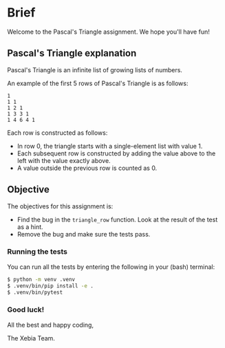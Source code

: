 # Brief

Welcome to the Pascal's Triangle assignment. We hope you'll have fun!

## Pascal's Triangle explanation

Pascal's Triangle is an infinite list of growing lists of numbers.

An example of the first 5 rows of Pascal's Triangle is as follows:

```plaintext
1
1 1
1 2 1
1 3 3 1
1 4 6 4 1
```

Each row is constructed as follows:

- In row 0, the triangle starts with a single-element list with value 1.
- Each subsequent row is constructed by adding the value above to the left with the value exactly above.
- A value outside the previous row is counted as 0.

## Objective

The objectives for this assignment is:

- Find the bug in the `triangle_row` function. Look at the result of the test as a hint.
- Remove the bug and make sure the tests pass.

### Running the tests

You can run all the tests by entering the following in your (bash) terminal:

```sh
$ python -m venv .venv
$ .venv/bin/pip install -e .
$ .venv/bin/pytest
```

### Good luck!

All the best and happy coding,

The Xebia Team.
